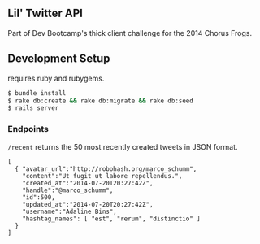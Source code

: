 ## Lil' Twitter API

Part of Dev Bootcamp's thick client challenge for the 2014 Chorus Frogs.

## Development Setup

requires ruby and rubygems.
```sh
$ bundle install
$ rake db:create && rake db:migrate && rake db:seed
$ rails server
```

### Endpoints

`/recent` returns the 50 most recently created tweets in JSON format.

  ```
  [
    { "avatar_url":"http://robohash.org/marco_schumm",
      "content":"Ut fugit ut labore repellendus.",
      "created_at":"2014-07-20T20:27:42Z",
      "handle":"@marco_schumm",
      "id":500,
      "updated_at":"2014-07-20T20:27:42Z",
      "username":"Adaline Bins",
      "hashtag_names": [ "est", "rerum", "distinctio" ]
    }
  ]
  ```
